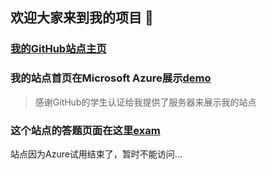 ## 欢迎大家来到我的项目 👋
### [我的GitHub站点主页](https://github.com/zhwuyuhehe)
### 我的站点首页在Microsoft Azure展示[demo](https://zhwuyuhehe.azurewebsites.net)
> 感谢GitHub的学生认证给我提供了服务器来展示我的站点
### 这个站点的答题页面在这里[exam](https://zhwuyuhehe.azurewebsites.net/user/exam.php)
站点因为Azure试用结束了，暂时不能访问...
<!--
**zhwuyuhehe/zhwuyuhehe** is a ✨ _special_ ✨ repository because its `README.md` (this file) appears on your GitHub profile.

Here are some ideas to get you started:

- 🔭 I’m currently working on ...
- 🌱 I’m currently learning ...
- 👯 I’m looking to collaborate on ...
- 🤔 I’m looking for help with ...
- 💬 Ask me about ...
- 📫 How to reach me: ...
- 😄 Pronouns: ...
- ⚡ Fun fact: ...
-->
